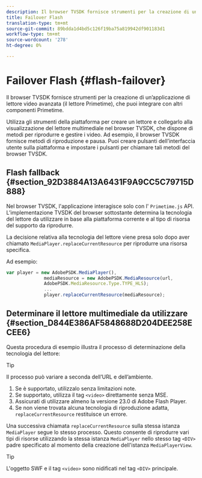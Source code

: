 ```yaml
---
description: Il browser TVSDK fornisce strumenti per la creazione di un’applicazione di lettore video avanzata (il lettore Primetime), che puoi integrare con altri componenti Primetime.
title: Failover Flash
translation-type: tm+mt
source-git-commit: 89bdda1d4bd5c126f19ba75a819942df901183d1
workflow-type: tm+mt
source-wordcount: '278'
ht-degree: 0%

---
```



# Failover Flash {#flash-failover}

Il browser TVSDK fornisce strumenti per la creazione di un’applicazione di lettore video avanzata (il lettore Primetime), che puoi integrare con altri componenti Primetime.

Utilizza gli strumenti della piattaforma per creare un lettore e collegarlo alla visualizzazione del lettore multimediale nel browser TVSDK, che dispone di metodi per riprodurre e gestire i video. Ad esempio, il browser TVSDK fornisce metodi di riproduzione e pausa. Puoi creare pulsanti dell’interfaccia utente sulla piattaforma e impostare i pulsanti per chiamare tali metodi del browser TVSDK.

## Flash fallback {#section_92D3884A13A6431F9A9CC5C79715D888}

Nel browser TVSDK, l&#39;applicazione interagisce solo con l&#39; `Primetime.js` API. L’implementazione TVSDK del browser sottostante determina la tecnologia del lettore da utilizzare in base alla piattaforma corrente e al tipo di risorsa del supporto da riprodurre.

La decisione relativa alla tecnologia del lettore viene presa solo dopo aver chiamato `MediaPlayer.replaceCurrentResource` per riprodurre una risorsa specifica.

Ad esempio:

```js
var player = new AdobePSDK.MediaPlayer(), 
              mediaResource = new AdobePSDK.MediaResource(url, 
              AdobePSDK.MediaResource.Type.TYPE_HLS); 
              ... 
              player.replaceCurrentResource(mediaResource);
```

## Determinare il lettore multimediale da utilizzare {#section_D844E386AF5848688D204DEE258ECEE6}

Questa procedura di esempio illustra il processo di determinazione della tecnologia del lettore:

>[!TIP]
>
>Il processo può variare a seconda dell’URL e dell’ambiente.

1. Se è supportato, utilizzalo senza limitazioni note.
1. Se supportato, utilizza il tag `<video>` direttamente senza MSE.
1. Assicurati di utilizzare almeno la versione 23.0 di Adobe Flash Player.
1. Se non viene trovata alcuna tecnologia di riproduzione adatta, `replaceCurrentResource` restituisce un errore.

Una successiva chiamata `replaceCurrentResource` sulla stessa istanza `MediaPlayer` segue lo stesso processo. Questo consente di riprodurre vari tipi di risorse utilizzando la stessa istanza `MediaPlayer` nello stesso tag `<DIV>` padre specificato al momento della creazione dell&#39;istanza `MediaPlayerView`.

>[!TIP]
>
>L&#39;oggetto SWF e il tag `<video>` sono nidificati nel tag `<DIV>` principale.

